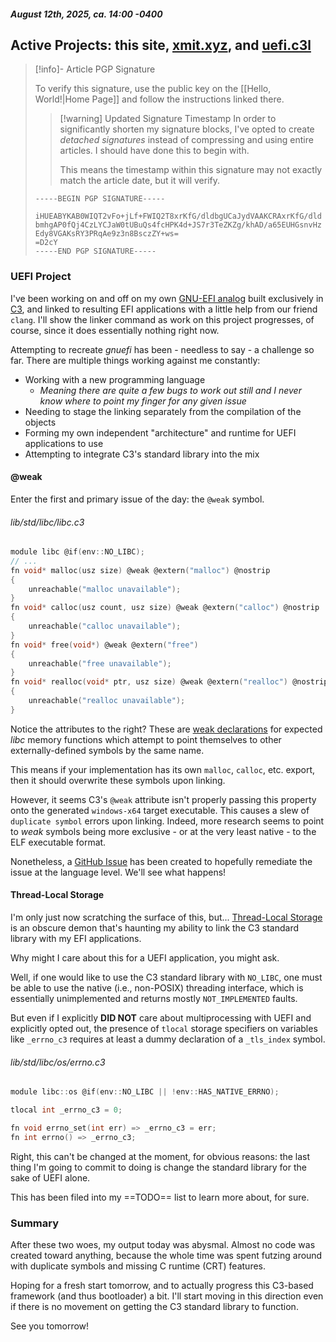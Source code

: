 #####  August 12th, 2025, ca. 14:00 -0400
## Active Projects: this site, [xmit.xyz](https://xmit.xyz/), and [uefi.c3l](https://github.com/NotsoanoNimus/uefi.c3l)
> [!info]- Article PGP Signature
>
> To verify this signature, use the public key on the [[Hello, World!|Home Page]] and follow the instructions linked there.
>
> > [!warning] Updated Signature Timestamp
> > In order to significantly shorten my signature blocks, I've opted to create _detached signatures_ instead of compressing and using entire articles. I should have done this to begin with.
> > 
> > This means the timestamp within this signature may not exactly match the article date, but it will verify.
> 
> ```
> -----BEGIN PGP SIGNATURE-----
> 
> iHUEABYKAB0WIQT2vFo+jLf+FWIQ2T8xrKfG/dldbgUCaJydVAAKCRAxrKfG/dld
> bmhgAP0fQj4CzLYCJaW0tUBuQs4fcHPK4d+JS7r3TeZKZg/khAD/a65EUHGsnvHz
> Edy8VGAKsRY3PRqAe9z3n8BsczZY+ws=
> =D2cY
> -----END PGP SIGNATURE-----
> ```

### UEFI Project
I've been working on and off on my own [GNU-EFI analog](https://github.com/NotsoanoNimus/uefi.c3l) built exclusively in [C3](https://c3-lang.org/), and linked to resulting EFI applications with a little help from our friend `clang`. I'll show the linker command as work on this project progresses, of course, since it does essentially nothing right now.

Attempting to recreate _gnuefi_ has been - needless to say - a challenge so far. There are multiple things working against me constantly:
- Working with a new programming language
  - _Meaning there are quite a few bugs to work out still and I never know where to point my finger for any given issue_
- Needing to stage the linking separately from the compilation of the objects
- Forming my own independent "architecture" and runtime for UEFI applications to use
- Attempting to integrate C3's standard library into the mix

#### @weak
Enter the first and primary issue of the day: the `@weak` symbol.

###### lib/std/libc/libc.c3
```c
module libc @if(env::NO_LIBC);
// ...
fn void* malloc(usz size) @weak @extern("malloc") @nostrip
{
	unreachable("malloc unavailable");
}
fn void* calloc(usz count, usz size) @weak @extern("calloc") @nostrip
{
	unreachable("calloc unavailable");
}
fn void* free(void*) @weak @extern("free")
{
	unreachable("free unavailable");
}
fn void* realloc(void* ptr, usz size) @weak @extern("realloc") @nostrip
{
	unreachable("realloc unavailable");
}
```

Notice the attributes to the right? These are [weak declarations](https://en.wikipedia.org/wiki/Weak_symbol) for expected _libc_ memory functions which attempt to point themselves to other externally-defined symbols by the same name.

This means if your implementation has its own `malloc`, `calloc`, etc. export, then it should overwrite these symbols upon linking.

However, it seems C3's `@weak` attribute isn't properly passing this property onto the generated `windows-x64` target executable. This causes a slew of `duplicate symbol` errors upon linking. Indeed, more research seems to point to _weak_ symbols being more exclusive - or at the very least native - to the ELF executable format.

Nonetheless, a [GitHub Issue](https://github.com/c3lang/c3c/issues/2396) has been created to hopefully remediate the issue at the language level. We'll see what happens!

#### Thread-Local Storage
I'm only just now scratching the surface of this, but... [Thread-Local Storage](https://stackoverflow.com/questions/35692188/what-is-thread-local-storage-why-we-need-it) is an obscure demon that's haunting my ability to link the C3 standard library with my EFI applications.

Why might I care about this for a UEFI application, you might ask.

Well, if one would like to use the C3 standard library with `NO_LIBC`, one must be able to use the native (i.e., non-POSIX) threading interface, which is essentially unimplemented and returns mostly `NOT_IMPLEMENTED` faults.

But even if I explicitly **DID NOT** care about multiprocessing with UEFI and explicitly opted out, the presence of `tlocal` storage specifiers on variables like `_errno_c3` requires at least a dummy declaration of a `_tls_index` symbol.

###### lib/std/libc/os/errno.c3
```c
module libc::os @if(env::NO_LIBC || !env::HAS_NATIVE_ERRNO);

tlocal int _errno_c3 = 0;

fn void errno_set(int err) => _errno_c3 = err;
fn int errno() => _errno_c3;
```

Right, this can't be changed at the moment, for obvious reasons: the last thing I'm going to commit to doing is change the standard library for the sake of UEFI alone.

This has been filed into my ==TODO== list to learn more about, for sure.

### Summary
After these two woes, my output today was abysmal. Almost no code was created toward anything, because the whole time was spent futzing around with duplicate symbols and missing C runtime (CRT) features.

Hoping for a fresh start tomorrow, and to actually progress this C3-based framework (and thus bootloader) a bit. I'll start moving in this direction even if there is no movement on getting the C3 standard library to function.

See you tomorrow!